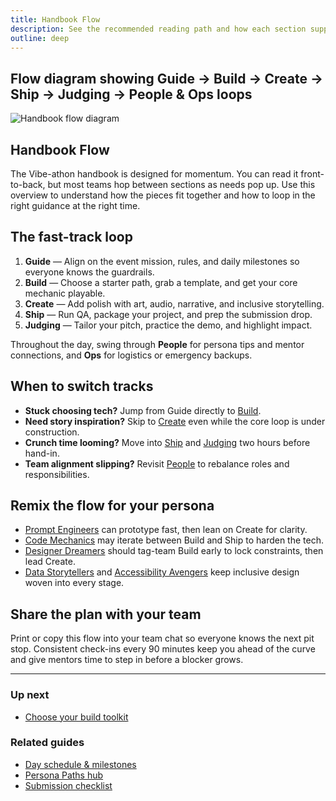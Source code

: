 ```yaml
---
title: Handbook Flow
description: See the recommended reading path and how each section supports your build.
outline: deep
---
```


<!-- DESIGN TODO -->
## Flow diagram showing Guide → Build → Create → Ship → Judging → People & Ops loops

![Handbook flow diagram](/public/handbook-flow-diagram-3130.png)

## Handbook Flow

The Vibe-athon handbook is designed for momentum. You can read it front-to-back, but most teams hop between sections as needs pop up. Use this overview to understand how the pieces fit together and how to loop in the right guidance at the right time.

## The fast-track loop

1. **Guide** — Align on the event mission, rules, and daily milestones so everyone knows the guardrails.
2. **Build** — Choose a starter path, grab a template, and get your core mechanic playable.
3. **Create** — Add polish with art, audio, narrative, and inclusive storytelling.
4. **Ship** — Run QA, package your project, and prep the submission drop.
5. **Judging** — Tailor your pitch, practice the demo, and highlight impact.

Throughout the day, swing through **People** for persona tips and mentor connections, and **Ops** for logistics or emergency backups.

## When to switch tracks

- **Stuck choosing tech?** Jump from Guide directly to [Build](/build/index).
- **Need story inspiration?** Skip to [Create](/create/index) even while the core loop is under construction.
- **Crunch time looming?** Move into [Ship](/ship/index) and [Judging](/judging/index) two hours before hand-in.
- **Team alignment slipping?** Revisit [People](/people/index) to rebalance roles and responsibilities.

## Remix the flow for your persona

- [Prompt Engineers](/people/paths/prompt-engineer) can prototype fast, then lean on Create for clarity.
- [Code Mechanics](/people/paths/code-mechanic) may iterate between Build and Ship to harden the tech.
- [Designer Dreamers](/people/paths/designer-dreamer) should tag-team Build early to lock constraints, then lead Create.
- [Data Storytellers](/people/paths/data-storyteller) and [Accessibility Avengers](/people/paths/accessibility-avenger) keep inclusive design woven into every stage.

## Share the plan with your team

Print or copy this flow into your team chat so everyone knows the next pit stop. Consistent check-ins every 90 minutes keep you ahead of the curve and give mentors time to step in before a blocker grows.

---

### Up next

- [Choose your build toolkit](/build/index)

### Related guides

- [Day schedule & milestones](/guide/schedule)
- [Persona Paths hub](/people/persona-paths)
- [Submission checklist](/ship/qa-checklist)
